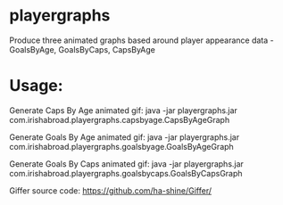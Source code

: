 # playergraphs
Produce three animated graphs based around player appearance data - GoalsByAge, GoalsByCaps, CapsByAge

# Usage: 
Generate Caps By Age animated gif: java -jar playergraphs.jar com.irishabroad.playergraphs.capsbyage.CapsByAgeGraph

Generate Goals By Age animated gif: java -jar playergraphs.jar com.irishabroad.playergraphs.goalsbyage.GoalsByAgeGraph

Generate Goals By Caps animated gif: java -jar playergraphs.jar com.irishabroad.playergraphs.goalsbycaps.GoalsByCapsGraph

Giffer source code: https://github.com/ha-shine/Giffer/

